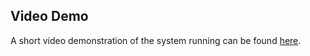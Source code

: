 ## Video Demo
A short video demonstration of the system running can be found [here](https://drive.google.com/file/d/1nDcS-o8oOLD0roXhNbRO_8YNjcGf7Ukg/view?usp=sharing).